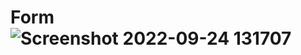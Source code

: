 # Form![Screenshot 2022-09-24 131707](https://user-images.githubusercontent.com/113025644/192087108-123cd874-6e3d-44a7-afa2-3d28af03233a.png)
